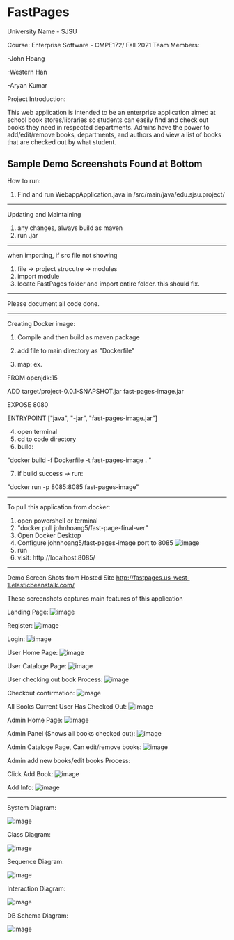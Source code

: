 # FastPages
University Name - SJSU 

Course: Enterprise Software - CMPE172/ Fall 2021
Team Members:

-John Hoang

-Western Han

-Aryan Kumar


Project Introduction:

This web application is intended to be an enterprise application aimed at school book stores/libraries so students can easily find and check out books they need in respected 
departments. Admins have the power to add/edit/remove books, departments, and authors and view a list of books that are checked out by what student.

Sample Demo Screenshots Found at Bottom
---------------------------------------




How to run:

1. Find and run WebappApplication.java in /src/main/java/edu.sjsu.project/

---------------------

Updating and Maintaining
1. any changes, always build as maven
2. run .jar

--------------------------

when importing, if src file not showing
1. file -> project strucutre -> modules
2. import module
3. locate FastPages folder and import entire folder.
this should fix.

------------

Please document all code done.

-------------------------
Creating Docker image:
1. Compile and then build as maven package
2. add file to main directory as "Dockerfile"

3. map: 
ex. 

FROM openjdk:15

ADD target/project-0.0.1-SNAPSHOT.jar fast-pages-image.jar

EXPOSE 8080

ENTRYPOINT ["java", "-jar", "fast-pages-image.jar"]

4. open terminal 
5. cd to code directory
6. build:
  
"docker build -f Dockerfile -t fast-pages-image . "
  
7. if build success -> run:
  
"docker run -p 8085:8085 fast-pages-image"
  
 -------------------------------------------
  To pull this application from docker:
  
  1. open powershell or terminal
  2. "docker pull johnhoang5/fast-page-final-ver"
  3. Open Docker Desktop
  4. Configure johnhoang5/fast-pages-image port to 8085
  ![image](https://user-images.githubusercontent.com/54566354/143793366-9c01ebbf-b81a-40d2-9cb1-83038c8ea0aa.png)
  5. run
  6. visit: http://localhost:8085/

---------------------------------------------------------------------------------------------------------------
Demo Screen Shots from Hosted Site
http://fastpages.us-west-1.elasticbeanstalk.com/

These screenshots captures main features of this application

Landing Page:
![image](https://user-images.githubusercontent.com/54566354/143793439-5e6582a0-350e-4c2f-af21-e67eb9ab529a.png)

Register:
![image](https://user-images.githubusercontent.com/54566354/143793458-2cf938e5-a27b-4a0d-94c7-ba378731b093.png)

Login:
![image](https://user-images.githubusercontent.com/54566354/143793467-1cf6aa8d-5e23-4b0c-954e-663f28ba1158.png)

User Home Page:
![image](https://user-images.githubusercontent.com/54566354/143793485-9917c099-251b-406d-80e4-880a3f8be746.png)

User Cataloge Page:
![image](https://user-images.githubusercontent.com/54566354/143793508-6ba13416-20da-4ff0-af33-ea74027aea16.png)

User checking out book Process:
![image](https://user-images.githubusercontent.com/54566354/143793526-db14b84c-7d3d-4562-b28a-b6b295d9ef94.png)

Checkout confirmation:
![image](https://user-images.githubusercontent.com/54566354/143793547-59c48e55-57c2-4b29-9314-2f8bd05d1c05.png)

All Books Current User Has Checked Out:
![image](https://user-images.githubusercontent.com/54566354/143793562-8ab32af3-1c91-4e28-a81e-4bbdd3126696.png)


Admin Home Page:
![image](https://user-images.githubusercontent.com/54566354/143793580-24635eae-349a-4de6-bbea-2a603090ce43.png)

Admin Panel (Shows all books checked out):
![image](https://user-images.githubusercontent.com/54566354/143793604-7c48bd5c-143c-4d8c-a606-af818e9f5826.png)

Admin Cataloge Page, Can edit/remove books:
![image](https://user-images.githubusercontent.com/54566354/143793623-163c843f-104a-436b-a575-97fd16a7dfbf.png)

Admin add new books/edit books Process:

Click Add Book:
![image](https://user-images.githubusercontent.com/54566354/143793645-9593bfc6-8738-48f2-a4eb-1d2b2e33a7dc.png)

Add Info:
![image](https://user-images.githubusercontent.com/54566354/143793658-2d16bb0a-7593-431a-8261-f0097faebd3d.png)



---------------------------------------------------
System Diagram:

![image](https://user-images.githubusercontent.com/54566354/143795412-ae245c22-6412-4199-af3d-9b6d7ac01367.png)

Class Diagram:

![image](https://user-images.githubusercontent.com/54566354/143795473-56d1c7d0-7572-4df0-bbf8-b6185d7d3520.png)

Sequence Diagram:

![image](https://user-images.githubusercontent.com/54566354/143795492-ed462fde-7533-4337-bba0-9cd959a50659.png)

Interaction Diagram:

![image](https://user-images.githubusercontent.com/54566354/143795499-c5622027-d01a-4bd5-83eb-3dd32d121843.png)

DB Schema Diagram:

![image](https://user-images.githubusercontent.com/54566354/143795505-e3fd9d7c-20a3-4d3c-bb56-143d43b9efc0.png)




